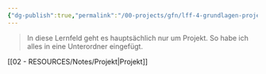 ```yaml
---
{"dg-publish":true,"permalink":"/00-projects/gfn/lff-4-grundlagen-projektmanagement/","tags":["GFN","inProgress"],"noteIcon":"","updated":"2024-07-01T09:24:37.000+02:00"}
---
```


> In diese Lernfeld geht es hauptsächlich nur um Projekt.
> So habe ich alles in eine Unterordner eingefügt.

[[02 - RESOURCES/Notes/Projekt\|Projekt]]